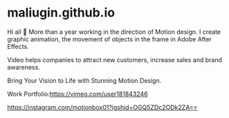 # maliugin.github.io

Hi all 🙌 More than a year working in the direction of Motion design. I create graphic animation, the movement of objects in the frame in Adobe After Effects.

Video helps companies to attract new customers, increase sales and brand awareness.

Bring Your Vision to Life with Stunning Motion Design.

Work Portfolio:https://vimeo.com/user181843246

https://instagram.com/motionbox01?igshid=OGQ5ZDc2ODk2ZA==
